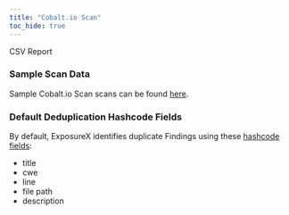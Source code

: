 ```yaml
---
title: "Cobalt.io Scan"
toc_hide: true
---
```

CSV Report

### Sample Scan Data
Sample Cobalt.io Scan scans can be found [here](https://github.com/ExposureX/django-ExposureX/tree/master/unittests/scans/cobalt).

### Default Deduplication Hashcode Fields
By default, ExposureX identifies duplicate Findings using these [hashcode fields](https://docs.exposurex.com/en/working_with_findings/finding_deduplication/about_deduplication/):

- title
- cwe
- line
- file path
- description
